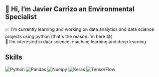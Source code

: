 ## 👋 Hi, I’m Javier Carrizo an Environmental Specialist

📈 I'm currently learning and working on data analytics and data science projects using python (that's the reason i'm here 😄)  
👀 I’m interested in data science, machine learning and deep learning   


##  Skills
![Python](https://img.shields.io/badge/Python-3776AB?style=plastic&logo=python&logoColor=blue&labelColor=D3F1FB)
![Pandas](https://img.shields.io/badge/Pandas-150458?style=plastic&logo=pandas&logoColor=blue&labelColor=D3F1FB)
![Numpy](https://img.shields.io/badge/Numpy-013243?style=plastic&logo=numpy&logoColor=yellow&labelColor=516BED)
![Keras](https://img.shields.io/badge/Keras-150458?style=plastic&logo=keras&logoColor=blue&labelColor=D3F1FB)
![TensorFlow](https://img.shields.io/badge/TensorFlow-FF6F00?style=plastic&logo=tensorflow&logoColor=blue&labelColor=FCC780)

<!---
## 👋 Hi, I’m @JaviCarrizo Environmental Specialist

📈 I'm currently learning and working on data analytics and data science projects, mainly on python  
👀 I’m interested in data science, machine learning and depp learning   


##  Skills
![Python](https://img.shields.io/badge/Python-3776AB?style=plastic&logo=python&logoColor=blue&labelColor=D3F1FB)
![Pandas](https://img.shields.io/badge/Pandas-150458?style=plastic&logo=pandas&logoColor=blue&labelColor=D3F1FB)
![Numpy](https://img.shields.io/badge/Numpy-013243?style=plastic&logo=numpy&logoColor=yellow&labelColor=516BED)
![Keras](https://img.shields.io/badge/Keras-150458?style=plastic&logo=keras&logoColor=blue&labelColor=D3F1FB)


## Where to find me
-[Linkedin](URL)
-[](URL)

--->
